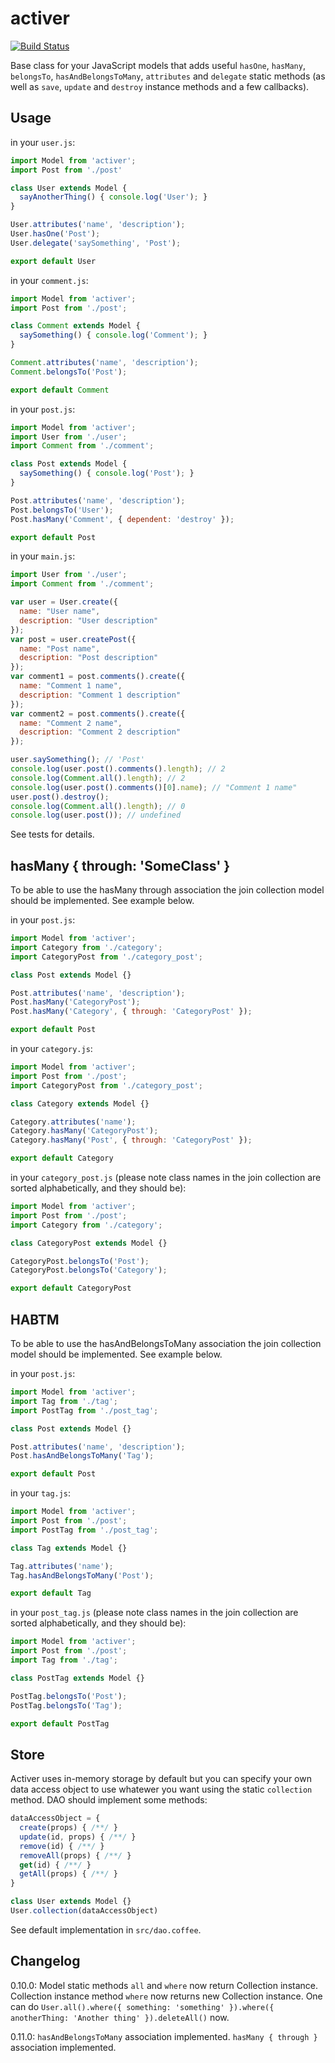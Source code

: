 # activer

[![Build Status](https://travis-ci.org/ondblclick/activer.svg?branch=master)](https://travis-ci.org/ondblclick/activer)

Base class for your JavaScript models that adds useful `hasOne`, `hasMany`, `belongsTo`, `hasAndBelongsToMany`, `attributes` and `delegate` static methods (as well as `save`, `update` and `destroy` instance methods and a few callbacks).

## Usage

in your `user.js`:
```javascript
import Model from 'activer';
import Post from './post'

class User extends Model {
  sayAnotherThing() { console.log('User'); }
}

User.attributes('name', 'description');
User.hasOne('Post');
User.delegate('saySomething', 'Post');

export default User
```

in your `comment.js`:
```javascript
import Model from 'activer';
import Post from './post';

class Comment extends Model {
  saySomething() { console.log('Comment'); }
}

Comment.attributes('name', 'description');
Comment.belongsTo('Post');

export default Comment
```

in your `post.js`:
```javascript
import Model from 'activer';
import User from './user';
import Comment from './comment';

class Post extends Model {
  saySomething() { console.log('Post'); }
}

Post.attributes('name', 'description');
Post.belongsTo('User');
Post.hasMany('Comment', { dependent: 'destroy' });

export default Post
```

in your `main.js`:
```javascript
import User from './user';
import Comment from './comment';

var user = User.create({
  name: "User name",
  description: "User description"
});
var post = user.createPost({
  name: "Post name",
  description: "Post description"
});
var comment1 = post.comments().create({
  name: "Comment 1 name",
  description: "Comment 1 description"
});
var comment2 = post.comments().create({
  name: "Comment 2 name",
  description: "Comment 2 description"
});

user.saySomething(); // 'Post'
console.log(user.post().comments().length); // 2
console.log(Comment.all().length); // 2
console.log(user.post().comments()[0].name); // "Comment 1 name"
user.post().destroy();
console.log(Comment.all().length); // 0
console.log(user.post()); // undefined
```

See tests for details.

## hasMany { through: 'SomeClass' }

To be able to use the hasMany through association the join collection model should be implemented. See example below.

in your `post.js`:
```javascript
import Model from 'activer';
import Category from './category';
import CategoryPost from './category_post';

class Post extends Model {}

Post.attributes('name', 'description');
Post.hasMany('CategoryPost');
Post.hasMany('Category', { through: 'CategoryPost' });

export default Post
```

in your `category.js`:
```javascript
import Model from 'activer';
import Post from './post';
import CategoryPost from './category_post';

class Category extends Model {}

Category.attributes('name');
Category.hasMany('CategoryPost');
Category.hasMany('Post', { through: 'CategoryPost' });

export default Category
```

in your `category_post.js` (please note class names in the join collection are sorted alphabetically, and they should be):
```javascript
import Model from 'activer';
import Post from './post';
import Category from './category';

class CategoryPost extends Model {}

CategoryPost.belongsTo('Post');
CategoryPost.belongsTo('Category');

export default CategoryPost
```

## HABTM

To be able to use the hasAndBelongsToMany association the join collection model should be implemented. See example below.

in your `post.js`:
```javascript
import Model from 'activer';
import Tag from './tag';
import PostTag from './post_tag';

class Post extends Model {}

Post.attributes('name', 'description');
Post.hasAndBelongsToMany('Tag');

export default Post
```

in your `tag.js`:
```javascript
import Model from 'activer';
import Post from './post';
import PostTag from './post_tag';

class Tag extends Model {}

Tag.attributes('name');
Tag.hasAndBelongsToMany('Post');

export default Tag
```

in your `post_tag.js` (please note class names in the join collection are sorted alphabetically, and they should be):
```javascript
import Model from 'activer';
import Post from './post';
import Tag from './tag';

class PostTag extends Model {}

PostTag.belongsTo('Post');
PostTag.belongsTo('Tag');

export default PostTag
```

## Store

Activer uses in-memory storage by default but you can specify your own data access object to use whatewer you want using the static `collection` method. DAO should implement some methods:

```javascript
dataAccessObject = {
  create(props) { /**/ }
  update(id, props) { /**/ }
  remove(id) { /**/ }
  removeAll(props) { /**/ }
  get(id) { /**/ }
  getAll(props) { /**/ }
}

class User extends Model {}
User.collection(dataAccessObject)
```

See default implementation in `src/dao.coffee`.

## Changelog

0.10.0: Model static methods `all` and `where` now return Collection instance. Collection instance method `where` now returns new Collection instance. One can do `User.all().where({ something: 'something' }).where({ anotherThing: 'Another thing' }).deleteAll()` now.

0.11.0: `hasAndBelongsToMany` association implemented. `hasMany { through }` association implemented.
